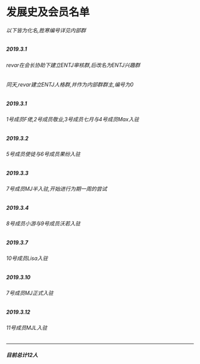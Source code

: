 # 发展史及会员名单
###### 以下皆为化名,胜寒编号详见内部群
##### 2019.3.1 
###### revar在会长协助下建立ENTJ审核群,后改名为ENTJ兴趣群  
###### 同天,revar建立ENTJ人格群,并作为内部群群主,编号为0
##### 2019.3.1
###### 1号成员F佬,2号成员敬业,3号成员七月与4号成员Max入驻
##### 2019.3.2
###### 5号成员使徒与6号成员果纷入驻
##### 2019.3.3
###### 7号成员MJ半入驻,开始进行为期一周的尝试
##### 2019.3.4
###### 8号成员小游与9号成员沃若入驻
##### 2019.3.7
###### 10号成员Lisa入驻
##### 2019.3.10
###### 7号成员MJ正式入驻
##### 2019.3.12
###### 11号成员MJL入驻
------------

##### 目前总计12人
